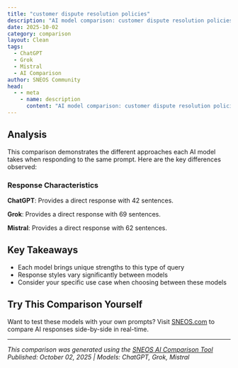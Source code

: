 ```yaml
---
title: "customer dispute resolution policies"
description: "AI model comparison: customer dispute resolution policies..."
date: 2025-10-02
category: comparison
layout: Clean
tags:
  - ChatGPT
  - Grok
  - Mistral
  - AI Comparison
author: SNEOS Community
head:
  - - meta
    - name: description
      content: "AI model comparison: customer dispute resolution policies..."
---
```


<ChatComparison
  title="customer dispute resolution policies"
  prompt="customer dispute resolution policies"
  :responses='{"ChatGPT": "Certainly! Below is an overview of common **Customer Dispute Resolution Policies** that organizations implement to effectively manage and resolve customer complaints and disputes.\n\n---\n\n### Customer Dispute Resolution Policy\n\n#### 1. **Purpose**\nTo establish a clear, fair, and consistent process for addressing and resolving customer disputes or complaints to maintain customer satisfaction and trust.\n\n#### 2. **Scope**\nThis policy applies to all customer disputes related to products, services, billing, delivery, or any other issue involving the organization.\n\n#### 3. **Principles**\n- **Fairness:** All disputes will be handled impartially.\n- **Transparency:** Customers will be informed of the steps and status of their dispute.\n- **Timeliness:** Disputes will be resolved promptly within a specified timeframe.\n- **Confidentiality:** Customer information will be kept confidential throughout the process.\n- **Accessibility:** Customers can easily access the dispute resolution process.\n\n#### 4. **Dispute Resolution Process**\n\n**Step 1: Receipt of Dispute**\n- Customers can submit disputes via phone, email, website form, or in person.\n- All disputes must be logged with relevant details, including customer contact information, nature of the dispute, and date received.\n\n**Step 2: Acknowledgment**\n- Acknowledge receipt of the dispute within [e.g., 24-48 hours].\n- Provide the customer with an estimated timeline for resolution.\n\n**Step 3: Evaluation and Investigation**\n- Assign a responsible representative or team to investigate.\n- Review all relevant documents and communication.\n- Engage with the customer for additional information if needed.\n\n**Step 4: Resolution**\n- Propose a fair resolution based on findings.\n- Communicate the resolution clearly to the customer.\n- If necessary, escalate to higher management or third-party mediation.\n\n**Step 5: Implementation**\n- Implement the agreed-upon resolution (refund, replacement, service correction, etc.).\n- Confirm with the customer that the resolution is satisfactory.\n\n**Step 6: Closure and Documentation**\n- Close the dispute case after resolution.\n- Document the outcome for future reference and trend analysis.\n\n#### 5. **Escalation**\nIf the customer is not satisfied with the proposed resolution, they can:\n- Request escalation to senior management.\n- Utilize third-party mediation or arbitration if available.\n- Contact relevant regulatory or consumer protection agencies.\n\n#### 6. **Training**\nAll employees involved in customer service must be trained on dispute resolution procedures to ensure consistency and professionalism.\n\n#### 7. **Monitoring and Improvement**\n- Regularly review dispute trends and resolution outcomes.\n- Use insights to improve products, services, and processes.\n- Update this policy as needed.\n\n---\n\nIf you want, I can help draft a more detailed or customized policy tailored to a specific industry or organization. Would you like me to do that?", "Grok": "Customer dispute resolution policies are guidelines and procedures implemented by a business to address and resolve conflicts or disagreements with customers. These policies are essential for maintaining customer satisfaction, trust, and loyalty while protecting the business from potential legal or reputational risks. Below is an overview of key components and best practices for creating effective customer dispute resolution policies:\n\n### Key Components of Customer Dispute Resolution Policies\n\n1. **Clear Communication Channels**:\n - Provide multiple, accessible ways for customers to raise concerns (e.g., phone, email, live chat, in-person).\n - Ensure customers know how and where to file a complaint or dispute.\n\n2. **Acknowledgment of Complaints**:\n - Acknowledge receipt of the customer\u2019s complaint promptly, ideally within 24\u201348 hours.\n - Inform the customer of the expected timeline for resolution and any steps they need to take.\n\n3. **Fair and Transparent Process**:\n - Outline a step-by-step process for handling disputes, ensuring fairness and consistency.\n - Avoid bias and ensure that the customer feels heard and respected.\n\n4. **Trained Staff**:\n - Train customer service representatives to handle disputes professionally and empathetically.\n - Empower staff to resolve minor issues on the spot when possible, reducing escalation.\n\n5. **Timely Resolution**:\n - Set clear deadlines for resolving disputes (e.g., 7\u201314 days for standard complaints).\n - Keep the customer updated on the progress of their case.\n\n6. **Escalation Options**:\n - Provide a mechanism for escalated disputes to be handled by senior staff or management if the initial resolution is unsatisfactory.\n - Outline how and when a dispute can be escalated.\n\n7. **Documentation**:\n - Maintain records of all customer complaints, communications, and resolutions for transparency and future reference.\n - Use this data to identify recurring issues and improve processes or products.\n\n8. **Resolution Options**:\n - Offer fair and reasonable solutions, such as refunds, replacements, discounts, or apologies, depending on the nature of the dispute.\n - Ensure solutions comply with consumer protection laws and company policies.\n\n9. **Alternative Dispute Resolution (ADR)**:\n - Include options like mediation or arbitration for unresolved disputes, especially for high-value or complex issues.\n - Specify if customers can seek third-party assistance (e.g., ombudsman services, consumer protection agencies).\n\n10. **Compliance with Legal Standards**:\n - Ensure the policy aligns with local, national, and international consumer protection laws (e.g., the Consumer Rights Act in the UK or the Federal Trade Commission regulations in the US).\n - Clearly state the customer\u2019s legal rights within the policy.\n\n### Best Practices for Effective Dispute Resolution\n\n- **Customer-Centric Approach**: Always prioritize the customer\u2019s perspective and aim to rebuild trust, even if the resolution isn\u2019t fully in their favor.\n- **Proactive Communication**: Reach out to customers before they complain if you identify an issue (e.g., delayed delivery).\n- **Feedback Loop**: Use resolved disputes as learning opportunities to improve products, services, or policies.\n- **Transparency**: Publicize the dispute resolution policy on your website, in contracts, or at points of sale so customers know their rights and the process.\n- **Cultural Sensitivity**: Be mindful of cultural differences in communication and conflict resolution, especially for global businesses.\n\n### Sample Customer Dispute Resolution Policy Outline\n\n1. **Introduction**:\n - State the company\u2019s commitment to customer satisfaction.\n - Explain the purpose of the policy.\n\n2. **How to Raise a Concern**:\n - Provide contact details and methods for submitting complaints.\n\n3. **Process**:\n - Step 1: Initial contact and acknowledgment.\n - Step 2: Investigation and resolution timeline.\n - Step 3: Escalation process if unresolved.\n\n4. **Resolution Options**:\n - Examples of potential remedies (refunds, replacements, etc.).\n\n5. **Legal Rights and ADR**:\n - Outline customer rights under applicable laws.\n - Mention third-party mediation or arbitration if relevant.\n\n6. **Contact for Further Assistance**:\n - Provide details for senior management or external bodies if the dispute remains unresolved.\n\n### Benefits of a Strong Dispute Resolution Policy\n- Enhances customer trust and loyalty.\n- Reduces the likelihood of negative reviews or bad publicity.\n- Minimizes legal risks by resolving issues before they escalate.\n- Improves internal processes by identifying systemic issues.\n\nIf you are drafting a policy for a specific business or industry, let me know, and I can help tailor it further!", "Mistral": "Customer dispute resolution policies are essential for businesses to handle conflicts and complaints effectively. Here are some key elements and best practices to include in your customer dispute resolution policy:\n\n### Key Elements of a Customer Dispute Resolution Policy\n\n1. **Clear Communication Channels**\n - **Contact Information:** Provide multiple ways for customers to reach out, such as phone, email, live chat, and social media.\n - **Response Time:** Specify the expected response time for initial contact and resolution.\n\n2. **Acknowledgment and Empathy**\n - **Immediate Acknowledgment:** Acknowledge the complaint promptly to assure the customer that their issue is being taken seriously.\n - **Empathy:** Show empathy and understanding towards the customer\u0027s concerns.\n\n3. **Investigation Process**\n - **Thorough Investigation:** Conduct a thorough investigation to understand the root cause of the issue.\n - **Documentation:** Keep detailed records of all communications and actions taken.\n\n4. **Resolution Options**\n - **Compensation:** Offer compensation where appropriate, such as refunds, discounts, or replacement products.\n - **Alternative Solutions:** Provide alternative solutions if the primary resolution is not feasible.\n\n5. **Escalation Procedures**\n - **Escalation Path:** Define a clear path for escalating unresolved issues to higher levels of management.\n - **Final Decision:** Ensure there is a final decision-maker who can resolve complex disputes.\n\n6. **Feedback and Improvement**\n - **Customer Feedback:** Collect feedback from customers after the resolution to improve future processes.\n - **Continuous Improvement:** Use the feedback to continuously improve the dispute resolution process.\n\n7. **Legal Compliance**\n - **Regulatory Requirements:** Ensure the policy complies with all relevant laws and regulations.\n - **Legal Recourse:** Inform customers of their legal rights and any available legal recourse.\n\n### Best Practices for Customer Dispute Resolution\n\n1. **Training and Empowerment**\n - **Staff Training:** Train staff on effective communication, problem-solving, and dispute resolution techniques.\n - **Empowerment:** Empower frontline staff to resolve common issues without needing higher approval.\n\n2. **Transparency**\n - **Clear Policies:** Ensure that dispute resolution policies are clear, accessible, and easy to understand.\n - **Transparent Process:** Keep the customer informed throughout the resolution process.\n\n3. **Fairness and Consistency**\n - **Consistent Approach:** Apply a consistent approach to resolving disputes to ensure fairness.\n - **Unbiased Decisions:** Ensure decisions are unbiased and based on facts.\n\n4. **Customer-Centric Approach**\n - **Customer Satisfaction:** Prioritize customer satisfaction and aim to resolve disputes in a way that meets the customer\u0027s needs.\n - **Follow-Up:** Follow up with the customer after the resolution to ensure they are satisfied with the outcome.\n\n5. **Documentation and Record-Keeping**\n - **Detailed Records:** Maintain detailed records of all disputes, communications, and resolutions.\n - **Audit Trail:** Ensure there is an audit trail for all actions taken during the resolution process.\n\n6. **Alternative Dispute Resolution (ADR)**\n - **Mediation and Arbitration:** Offer mediation or arbitration as alternative dispute resolution methods if necessary.\n - **Third-Party Services:** Utilize third-party dispute resolution services if internal resolution is not possible.\n\n### Sample Customer Dispute Resolution Policy\n\n**1. Purpose**\nThe purpose of this policy is to ensure that all customer disputes are handled promptly, fairly, and effectively.\n\n**2. Scope**\nThis policy applies to all customer disputes related to our products and services.\n\n**3. Procedure**\n - **Initial Contact:** Customers can contact us via phone, email, or live chat.\n - **Acknowledgment:** We will acknowledge the complaint within 24 hours.\n - **Investigation:** We will conduct a thorough investigation within 72 hours.\n - **Resolution:** We will propose a resolution within 5 business days.\n - **Escalation:** If the dispute is not resolved, it will be escalated to a manager within 2 business days.\n - **Final Decision:** The final decision will be communicated to the customer within 10 business days.\n\n**4. Compensation**\n - **Refunds:** We will offer refunds for defective products or unsatisfactory services.\n - **Discounts:** We may offer discounts on future purchases as compensation.\n - **Replacements:** We will replace defective products where applicable.\n\n**5. Feedback**\n - **Customer Feedback:** We will collect feedback from customers after the resolution.\n - **Improvement:** We will use the feedback to improve our dispute resolution process.\n\n**6. Legal Compliance**\n - **Regulatory Requirements:** This policy complies with all relevant laws and regulations.\n - **Legal Recourse:** Customers will be informed of their legal rights and any available legal recourse.\n\nBy implementing a comprehensive customer dispute resolution policy, businesses can enhance customer satisfaction, build trust, and maintain a positive reputation."}' 
  published-date="01:43"
/>

## Analysis

This comparison demonstrates the different approaches each AI model takes when responding to the same prompt. Here are the key differences observed:

### Response Characteristics

**ChatGPT**: Provides a direct response with 42 sentences. 

**Grok**: Provides a direct response with 69 sentences. 

**Mistral**: Provides a direct response with 62 sentences. 

## Key Takeaways

- Each model brings unique strengths to this type of query
- Response styles vary significantly between models
- Consider your specific use case when choosing between these models

## Try This Comparison Yourself

Want to test these models with your own prompts? Visit [SNEOS.com](https://sneos.com) to compare AI responses side-by-side in real-time.

---

*This comparison was generated using the [SNEOS AI Comparison Tool](https://sneos.com)*
*Published: October 02, 2025 | Models: ChatGPT, Grok, Mistral*
